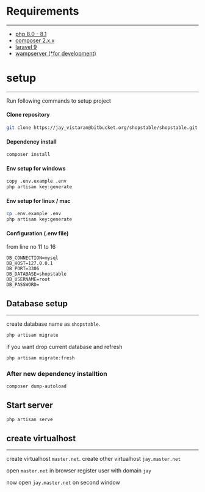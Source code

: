 # Requirements
--------------
  * [php 8.0 - 8.1](https://laravel.com/docs/9.x)
  * [composer 2.x.x](https://getcomposer.org/download/)
  * [laravel 9](https://laravel.com/docs/9.x)
  * [wampserver (*for development) ](https://wampserver.aviatechno.net/)

# setup
-------
Run following commands to setup project

#### Clone repository
```bash
git clone https://jay_vistaran@bitbucket.org/shopstable/shopstable.git
```

#### Dependency install
```bash
composer install
```
#### Env setup for windows
```bash
copy .env.example .env
php artisan key:generate
```
#### Env setup for linux / mac
```bash
cp .env.example .env
php artisan key:generate
```
#### Configuration (.env file)
from line no 11 to 16
```
DB_CONNECTION=mysql
DB_HOST=127.0.0.1
DB_PORT=3306
DB_DATABASE=shopstable
DB_USERNAME=root
DB_PASSWORD=
```

## Database setup
------------------
create database name as `shopstable`.

```bash
php artisan migrate
```
if you want drop current database and refresh
```bash
php artisan migrate:fresh
```
### After new dependency installtion
```bash
composer dump-autoload
```

## Start server
```bash
php artisan serve
```
## create virtualhost
---------------------
create virtualhost `master.net`.
create other virtualhost `jay.master.net`

open `master.net` in browser
register user with domain `jay`

now open `jay.master.net` on second window
